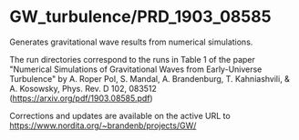 # GW_turbulence/PRD_1903_08585

Generates gravitational wave results from numerical simulations.

The run directories correspond to the runs in Table 1 of the paper "Numerical Simulations of Gravitational Waves from Early-Universe Turbulence" by A. Roper Pol, S. Mandal, A. Brandenburg, T. Kahniashvili, & A. Kosowsky, Phys. Rev. D 102, 083512 (https://arxiv.org/pdf/1903.08585.pdf)

Corrections and updates are available on the active URL to https://www.nordita.org/~brandenb/projects/GW/
